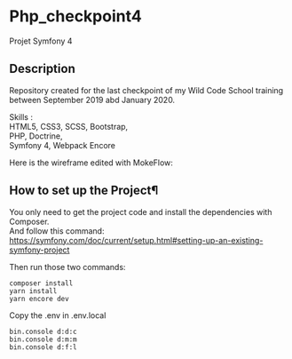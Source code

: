 # Php_checkpoint4

Projet Symfony 4

## Description

Repository created for the last checkpoint of my Wild Code School training between September 2019 abd January 2020.

Skills :  
HTML5, CSS3, SCSS, Bootstrap,  
PHP, Doctrine,  
Symfony 4, Webpack Encore

Here is the wireframe edited with MokeFlow:

## How to set up the Project¶

You only need to get the project code and install the dependencies with Composer.  
And follow this command:
https://symfony.com/doc/current/setup.html#setting-up-an-existing-symfony-project  

Then run those two commands:
```
composer install  
yarn install
yarn encore dev

```
Copy the .env in .env.local

```
bin.console d:d:c
bin.console d:m:m
bin.console d:f:l

```
